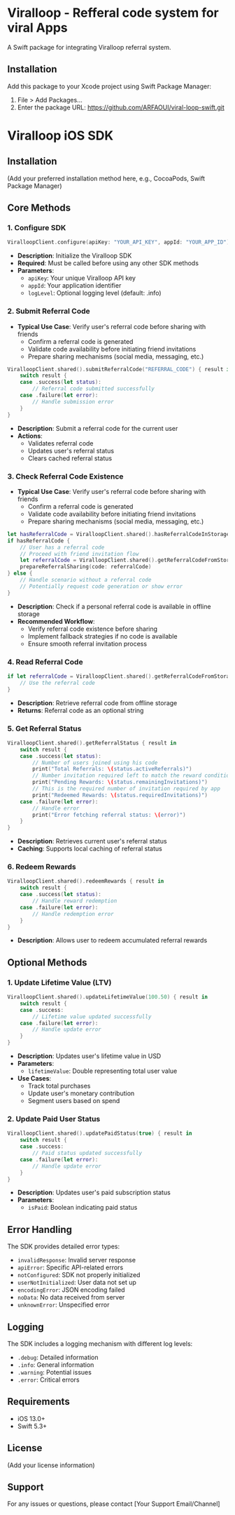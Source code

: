 # Viralloop - Refferal code system for viral Apps

A Swift package for integrating Viralloop referral system.

## Installation

Add this package to your Xcode project using Swift Package Manager:

1. File > Add Packages...
2. Enter the package URL: https://github.com/ARFAOUI/viral-loop-swift.git

# Viralloop iOS SDK

## Installation

(Add your preferred installation method here, e.g., CocoaPods, Swift Package Manager)

## Core Methods

### 1. Configure SDK
```swift
ViralloopClient.configure(apiKey: "YOUR_API_KEY", appId: "YOUR_APP_ID")
```
- **Description**: Initialize the Viralloop SDK
- **Required**: Must be called before using any other SDK methods
- **Parameters**:
  - `apiKey`: Your unique Viralloop API key
  - `appId`: Your application identifier
  - `logLevel`: Optional logging level (default: .info)

### 2. Submit Referral Code
- **Typical Use Case**: Verify user's referral code before sharing with friends
  - Confirm a referral code is generated
  - Validate code availability before initiating friend invitations
  - Prepare sharing mechanisms (social media, messaging, etc.)

```swift
ViralloopClient.shared().submitReferralCode("REFERRAL_CODE") { result in
    switch result {
    case .success(let status):
        // Referral code submitted successfully
    case .failure(let error):
        // Handle submission error
    }
}
```
- **Description**: Submit a referral code for the current user
- **Actions**: 
  - Validates referral code
  - Updates user's referral status
  - Clears cached referral status

### 3. Check Referral Code Existence
- **Typical Use Case**: Verify user's referral code before sharing with friends
  - Confirm a referral code is generated
  - Validate code availability before initiating friend invitations
  - Prepare sharing mechanisms (social media, messaging, etc.)

```swift
let hasReferralCode = ViralloopClient.shared().hasReferralCodeInStorage
if hasReferralCode {
    // User has a referral code
    // Proceed with friend invitation flow
    let referralCode = ViralloopClient.shared().getReferralCodeFromStorage()
    prepareReferralSharing(code: referralCode)
} else {
    // Handle scenario without a referral code
    // Potentially request code generation or show error
}
```
- **Description**: Check if a personal referral code is available in offline storage
- **Recommended Workflow**:
  - Verify referral code existence before sharing
  - Implement fallback strategies if no code is available
  - Ensure smooth referral invitation process

### 4. Read Referral Code
```swift
if let referralCode = ViralloopClient.shared().getReferralCodeFromStorage() {
    // Use the referral code
}
```
- **Description**: Retrieve referral code from offline storage
- **Returns**: Referral code as an optional string

### 5. Get Referral Status
```swift
ViralloopClient.shared().getReferralStatus { result in
    switch result {
    case .success(let status):
        // Number of users joined using his code
        print("Total Referrals: \(status.activeReferrals)") 
        // Number invitation required left to match the reward condition
        print("Pending Rewards: \(status.remainingInvitations)") 
        // This is the required number of invitation required by app
        print("Redeemed Rewards: \(status.requiredInvitations)")
    case .failure(let error):
        // Handle error
        print("Error fetching referral status: \(error)")
    }
}
```
- **Description**: Retrieves current user's referral status
- **Caching**: Supports local caching of referral status

### 6. Redeem Rewards
```swift
ViralloopClient.shared().redeemRewards { result in
    switch result {
    case .success(let status):
        // Handle reward redemption
    case .failure(let error):
        // Handle redemption error
    }
}
```
- **Description**: Allows user to redeem accumulated referral rewards

## Optional Methods

### 1. Update Lifetime Value (LTV)
```swift
ViralloopClient.shared().updateLifetimeValue(100.50) { result in
    switch result {
    case .success:
        // Lifetime value updated successfully
    case .failure(let error):
        // Handle update error
    }
}
```
- **Description**: Updates user's lifetime value in USD
- **Parameters**: 
  - `lifetimeValue`: Double representing total user value
- **Use Cases**:
  - Track total purchases
  - Update user's monetary contribution
  - Segment users based on spend

### 2. Update Paid User Status
```swift
ViralloopClient.shared().updatePaidStatus(true) { result in
    switch result {
    case .success:
        // Paid status updated successfully
    case .failure(let error):
        // Handle update error
    }
}
```
- **Description**: Updates user's paid subscription status
- **Parameters**: 
  - `isPaid`: Boolean indicating paid status

## Error Handling

The SDK provides detailed error types:
- `invalidResponse`: Invalid server response
- `apiError`: Specific API-related errors
- `notConfigured`: SDK not properly initialized
- `userNotInitialized`: User data not set up
- `encodingError`: JSON encoding failed
- `noData`: No data received from server
- `unknownError`: Unspecified error

## Logging

The SDK includes a logging mechanism with different log levels:
- `.debug`: Detailed information
- `.info`: General information
- `.warning`: Potential issues
- `.error`: Critical errors

## Requirements
- iOS 13.0+
- Swift 5.3+

## License
(Add your license information)

## Support
For any issues or questions, please contact [Your Support Email/Channel]
